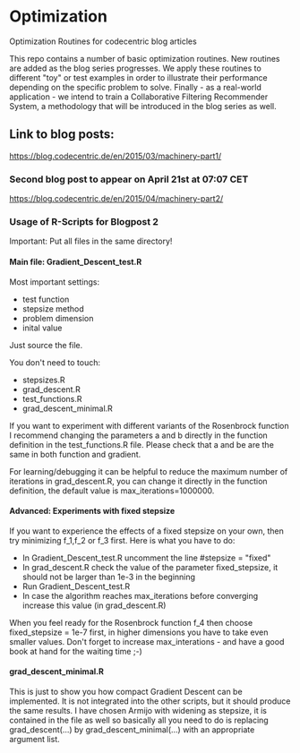 # Optimization
Optimization Routines for codecentric blog articles

This repo contains a number of basic optimization routines. New routines are added as the blog series progresses. We apply these routines to different "toy" or test examples in order to illustrate their performance depending on the specific problem to solve. Finally - as a real-world application - we intend to train a Collaborative Filtering Recommender System, a methodology that will be introduced in the blog series as well.

## Link to blog posts:
https://blog.codecentric.de/en/2015/03/machinery-part1/

### Second blog post to appear on April 21st at 07:07 CET
https://blog.codecentric.de/en/2015/04/machinery-part2/

### Usage of R-Scripts for Blogpost 2

Important: Put all files in the same directory!

#### Main file:  Gradient_Descent_test.R
Most important settings:
- test function
- stepsize method
- problem dimension
- inital value

Just source the file.

You don't need to touch:
- stepsizes.R
- grad_descent.R
- test_functions.R
- grad_descent_minimal.R

If you want to experiment with different variants of the Rosenbrock function I recommend changing the parameters a and b directly in the function definition in the test_functions.R file. Please check that a and be are the same in both function and gradient. 

For learning/debugging it can be helpful to reduce the maximum number of iterations in grad_descent.R, you can change it directly in the function definition, the default value is max_iterations=1000000.

#### Advanced: Experiments with fixed stepsize

If you want to experience the effects of a fixed stepsize on your own, then try minimizing f_1,f_2 or f_3 first. Here is what you have to do: 
- In Gradient_Descent_test.R uncomment the line #stepsize = "fixed"
- In grad_descent.R check the value of the parameter fixed_stepsize, it should not be larger than 1e-3 in the beginning
- Run Gradient_Descent_test.R
- In case the algorithm reaches max_iterations before converging increase this value (in grad_descent.R)

When you feel ready for the Rosenbrock function f_4 then choose fixed_stepsize = 1e-7 first, in higher dimensions you have to take even smaller values. Don't forget to increase max_interations - and have a good book at hand for the waiting time ;-)

#### grad_descent_minimal.R

This is just to show you how compact Gradient Descent can be implemented. It is not integrated into the other scripts, but it should produce the same results. I have chosen Armijo with widening as stepsize, it is contained in the file as well so basically all you need to do is replacing grad_descent(...) by grad_descent_minimal(...) with an appropriate argument list.
